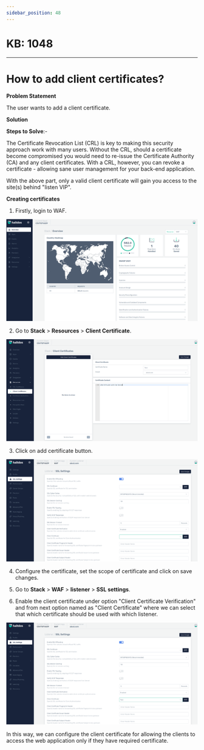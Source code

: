 ```yaml
---
sidebar_position: 48
---
```


# KB: 1048
-----------

# How to add client certificates?

**Problem Statement**

The user wants to add a client certificate.

**Solution**

**Steps to Solve**:-

The Certificate Revocation List (CRL) is key to making this security approach work with many users. Without the CRL, should a certificate become compromised you would need to re-issue the Certificate Authority (CA) and any client certificates. With a CRL, however, you can revoke a certificate - allowing sane user management for your back-end application.

With the above part, only a valid client certificate will gain you access to the site(s) behind "listen VIP". 

**Creating certificates**

1. Firstly, login to WAF.

![kb-1048](/img/waf/kb/v2/overview_kb_1048_1.png)

2. Go to **Stack** > **Resources** > **Client Certificate**.

![kb-1048](/img/waf/kb/v2/certificate_kb_1048_2.png)

3. Click on add certificate button.

![kb-1048](/img/waf/kb/v2/certificate_kb_1048_3.png)

4. Configure the certificate, set the scope of certificate and click on save changes.

5. Go to **Stack** > **WAF** > **listener** > **SSL settings**.
 
6. Enable the client certificate under option "Client Certificate Verification" and from next option named as "Client Certificate" where we can select that which certificate should be used with which listener.

![kb-1048](/img/waf/kb/v2/certificate_kb_1048_4.png)

In this way, we can configure the client certificate for allowing the clients to access the web application only if they have required certificate.

